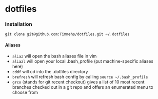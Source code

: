 # dotfiles

### Installation

```
git clone git@github.com:Timmehs/dotfiles.git ~/.dotfiles
```

#### Aliases
- `aliaz` will open the bash aliases file in vim
- `aliazl` will open your local .bash_profile (put machine-specific aliases here)
- `cddf` will cd into the .dotfiles directory
- `brefresh` will refresh bash config by calling `source ~/.bash_profile`
- `grco` (stands for git recent checkout) gives a list of 10 most recent branches checked out in a git repo and offers an enumerated menu to choose from
